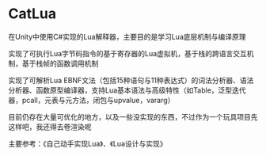 # CatLua
在Unity中使用C#实现的Lua解释器，主要目的是学习Lua底层机制与编译原理

实现了可执行Lua字节码指令的基于寄存器的Lua虚拟机，基于栈的跨语言交互机制，基于栈帧的函数调用机制

实现了可解析Lua EBNF文法（包括15种语句与11种表达式）的词法分析器、语法分析器、函数原型编译器，支持Lua基本语法与高级特性（如Table，泛型迭代器，pcall，元表与元方法，闭包与upvalue，vararg）

目前仍存在大量可优化的地方，以及一些没实现的东西，不过作为一个玩具项目先这样吧，我还得去卷渲染呢

主要参考：《自己动手实现Lua》、《Lua设计与实现》
